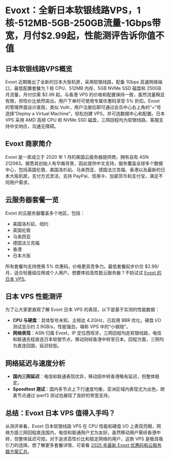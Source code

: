 # Evoxt：全新日本软银线路VPS，1核-512MB-5GB-250GB流量-1Gbps带宽，月付$2.99起，性能测评告诉你值不值

## 日本软银线路VPS概览

Evoxt 近期推出了全新的日本大阪机房，采用软银线路，配备 1Gbps 高速网络端口，最低配置套餐为 1 核 CPU、512MB 内存、5GB NVMe SSD 磁盘和 250GB 月流量，月付仅需 $2.99 起。与香港 VPS 的价格和配置保持一致，虽然流量稍显有限，但性价比依然突出。用户下单时可使用专属优惠码享受 5% 折扣。Evoxt 的管理界面设计直观，类似 Vultr，用户注册后即可通过会员中心右上角的“+”号选择“Deploy a Virtual Machine”，轻松创建 VPS，并可选数据中心和配置。日本 VPS 采用 AMD 高频 CPU 和 NVMe SSD 磁盘，三网回程均为软银线路，客服支持中文响应，沟通无障碍。

## Evoxt 商家简介

Evoxt 是一家成立于 2020 年 1 月的美国云服务器提供商，拥有自有 ASN 212083。据悉其创始人有华裔背景，因此提供中文支持，服务覆盖全球多个数据中心，包括英国伦敦、美国洛杉矶、马来西亚、德国法兰克福、香港以及最新的日本大阪机房。支付方式灵活，支持 PayPal、信用卡、加密货币和支付宝，满足不同用户需求。

## 云服务器套餐一览

Evoxt 的云服务器覆盖多个地区，包括：

- 美国洛杉矶、纽约
- 英国伦敦
- 马来西亚
- 德国法兰克福
- 香港
- 日本大阪

所有套餐均支持使用 5% 优惠码，价格更具竞争力。最低套餐起步价仅 $2.99/月，适合轻量级应用或个人用户。想要体验高性能云服务器？不妨试试 [Evoxt 的日本 VPS](https://bit.ly/evoxt)。

## 日本 VPS 性能测评

为了让大家更直观了解 Evoxt 日本 VPS 的表现，以下是基于实测的性能数据：

- **CPU 与硬盘**：具体型号未知，主频达 4.2GHz，已启用 BBR 优化。硬盘 I/O 测试显示约 2.9GB/s，性能强劲，堪称 VPS 中的“小钢炮”。
- **网络表现**：ASN 归属 Evoxt，IP 定位西班牙。三网回程均走软银线路，电信和联通去程直连日本软银节点，移动则经香港中转至日本。回程方面，三网均为直连回国，延迟较低。

## 网络延迟与速度分析

- **国内三网延迟**：电信和联通表现优异，移动因中转香港略有延迟，但整体稳定。
- **Speedtest 测试**：国内多节点上下行速度均衡，亚洲区域内表现尤为出色，欧美节点通过 iperf3 测试也展现了良好的带宽支持。

## 总结：Evoxt 日本 VPS 值得入手吗？

从测评来看，Evoxt 日本软银线路 VPS 在 CPU 性能和硬盘 I/O 上表现亮眼，网络方面三网回程直连国内，电信和联通用户尤为友好。虽然移动用户需经香港中转，但整体延迟可控。对于追求高性价比和稳定网络的用户，这款 VPS 是极具吸引力的选择。想了解更多套餐详情，可查看 [2025 年最新 Evoxt 优惠码和云服务器方案汇总](https://bit.ly/evoxt)。